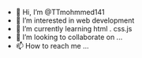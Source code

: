 - 👋 Hi, I’m @TTmohmmed141
- 👀 I’m interested in web development
- 🌱 I’m currently learning html . css.js
- 💞️ I’m looking to collaborate on ...
- 📫 How to reach me ...

<!---
TTmohmmed141/TTmohmmed141 is a ✨ special ✨ repository because its `README.md` (this file) appears on your GitHub profile.
You can click the Preview link to take a look at your changes.
--->
